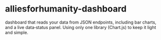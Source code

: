 # alliesforhumanity-dashboard
dashboard that reads your data from JSON endpoints, including bar charts, and a live data‑status panel. Using only one library (Chart.js) to keep it light and simple.
